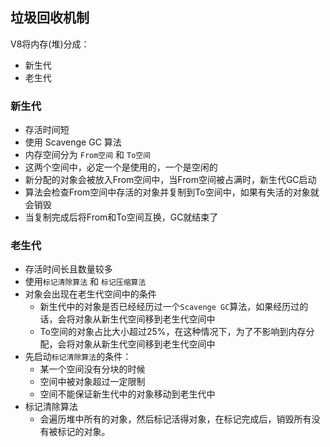 ## 垃圾回收机制

V8将内存(堆)分成：
- 新生代
- 老生代

### 新生代

- 存活时间短
- 使用 Scavenge GC 算法
- 内存空间分为 `From空间` 和 `To空间`
- 这两个空间中，必定一个是使用的，一个是空闲的
- 新分配的对象会被放入From空间中，当From空间被占满时，新生代GC启动
- 算法会检查From空间中存活的对象并复制到To空间中，如果有失活的对象就会销毁
- 当复制完成后将From和To空间互换，GC就结束了

### 老生代

- 存活时间长且数量较多
- 使用`标记清除算法` 和 `标记压缩算法`
- 对象会出现在老生代空间中的条件
	- 新生代中的对象是否已经经历过一个`Scavenge GC`算法，如果经历过的话，会将对象从新生代空间移到老生代空间中
	- To空间的对象占比大小超过25%，在这种情况下，为了不影响到内存分配，会将对象从新生代空间移到老生代空间中
- 先启动`标记清除算法`的条件：
	- 某一个空间没有分块的时候
	- 空间中被对象超过一定限制
	- 空间不能保证新生代中的对象移动到老生代中
- 标记清除算法
	- 会遍历堆中所有的对象，然后标记活得对象，在标记完成后，销毁所有没有被标记的对象。


